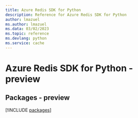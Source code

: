 ```yaml
---
title: Azure Redis SDK for Python
description: Reference for Azure Redis SDK for Python
author: lmazuel
ms.author: lmazuel
ms.data: 03/02/2023
ms.topic: reference
ms.devlang: python
ms.service: cache
---
```

# Azure Redis SDK for Python - preview
## Packages - preview
[!INCLUDE [packages](redis-index.md)]